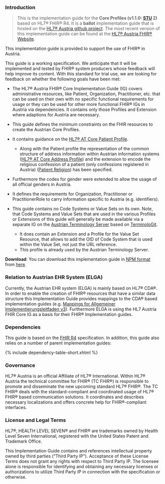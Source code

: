 ### Introduction

> This is the implementation guide for the **Core Profiles (v1.1.0: [STU](https://www.hl7.org/fhir/versions.html) 2)** based on HL7® FHIR® R4. It is a **ballot** implementation guide that is hosted on the [HL7® Austria github project](https://github.com/HL7Austria). The most recent version of this implementation guide can be found at the [HL7® Austria FHIR® Website](http://fhir.at).

This implementation guide is provided to support the use of FHIR® in Austria.

This guide is a working specification. We anticipate that it will be implemented and tested by FHIR® system producers whose feedback will help improve its content. With this standard for trial use, we are looking for feedback on whether the following goals have been met:
- The HL7® Austria FHIR® Core Implementation Guide (IG) covers administrative resources, like Patient, Organization, Practitioner, etc. that can be used on their own with no specific functional requirements for usage or they can be used for other more functional FHIR® IGs in Austria via dependencies. It contains only those Profiles and Extension where adaptions for Austria are necessary.

- This guide defines the minimum constraints on the FHIR resources to create the Austrian Core Profiles. 
- It contains guidance on the [HL7® AT Core Patient Profile](StructureDefinition-at-core-patient.html).
  - Along with the Patient profile the representation of the common structure of address information within Austrian information systems ([HL7® AT Core Address Profile](StructureDefinition-at-core-address.html)) and the extension to encode the religious confession of a patient (only confessions registered in Austria) ([Patient Religion](StructureDefinition-at-core-ext-patient-religion.html)) has been specified.
- Furthermore the codes for gender were extended to allow the usage of all official genders in Austria.
- It defines the requirements for Organization, Practitioner or PractitionerRole to carry information specific to Austria (e.g. identifiers).
- This guide contains no Code Systems or Value Sets on its own. Note, that Code Systems and Value Sets that are used in the various Profiles or Extensions of this guide will generally be made available via a separate IG on the [Austrian Terminology Server](https://termgit.elga.gv.at/) based on [TerminoloGit](https://gitlab.com/elga-gmbh/termgit).
  - It does contain an Extension and a Profile for the Value Set Resource, that allows to add the OID of Code System that is used within the Value Set, not just the URL reference.
  - This profile is already used by the Austrian Terminology Server.

**Download**: You can download this implementation guide in [NPM format](https://confluence.hl7.org/display/FHIR/NPM+Package+Specification) from [here](package.tgz).

### Relation to Austrian EHR System (ELGA)

Currently, the Austrian EHR system (ELGA) is mainly based on HL7® CDA®. In order to enable the creation of FHIR® resources that have a similar data structure this Implementation Guide provides mappings to the CDA® based implementation guides (e.g. [Mappings for Allgemeiner Implementierungsleitfaden v3](StructureDefinition-at-core-patient-mappings.html#mappings-for-allgemeiner-implementierungsleitfaden-v3-https-wiki)).
Furthermore ELGA is using the HL7 Austria FHIR Core IG as a basis for their FHIR® Implementation guides.

### Dependencies
This guide is based on the <a href="{{site.data.fhir.path}}">FHIR R4</a> specification.  In addition, this guide also relies on a number of parent implementation guides:

{% include dependency-table-short.xhtml %}

### Governance

HL7® Austria is an official Affiliate of HL7® International. Within HL7® Austria the technical committee for FHIR® (TC FHIR®) is responsible to promote and disseminate the new upcoming standard HL7® FHIR®.
The TC FHIR® deals with the standard-compliant and coordinated usage of HL7® FHIR® based communication solutions.
It coordinates and describes necessary localizations and offers concrete help for FHIR®-compliant interfaces.

### License and Legal Terms
HL7®, HEALTH LEVEL SEVEN® and FHIR® are trademarks owned by Health Level Seven International, registered with the United States Patent and Trademark Office.

This Implementation Guide contains and references intellectual property owned by third parties (“Third Party IP”). Acceptance of these License Terms does not grant any rights with respect to Third Party IP. The licensee alone is responsible for identifying and obtaining any necessary licenses or authorizations to utilize Third Party IP in connection with the specification or otherwise.
